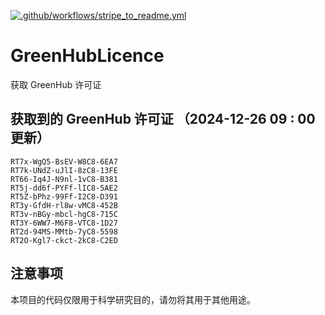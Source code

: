 [![.github/workflows/stripe_to_readme.yml](https://github.com/zjx-kimi/GreenHubLicence/actions/workflows/stripe_to_readme.yml/badge.svg)](https://github.com/zjx-kimi/GreenHubLicence/actions/workflows/stripe_to_readme.yml)
# GreenHubLicence
获取 GreenHub 许可证
## 获取到的 GreenHub 许可证 （2024-12-26 09 : 00 更新）
```
RT7x-WgQ5-BsEV-W8C8-6EA7
RT7k-UNdZ-uJlI-8zC8-13FE
RT66-Iq4J-N9nl-1vC8-B381
RT5j-dd6f-PYFf-lIC8-5AE2
RT5Z-bPhz-99Ff-I2C8-D391
RT3y-GfdH-rl8w-vMC8-452B
RT3v-nBGy-mbcl-hgC8-715C
RT3Y-6WW7-M6F8-VTC8-1D27
RT2d-94MS-MMtb-7yC8-5598
RT2O-Kgl7-ckct-2kC8-C2ED
```

## 注意事项

本项目的代码仅限用于科学研究目的，请勿将其用于其他用途。

